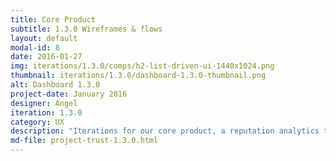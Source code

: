 ```yaml
---
title: Core Product
subtitle: 1.3.0 Wireframes & flows
layout: default
modal-id: 8
date: 2016-01-27
img: iterations/1.3.0/comps/h2-list-driven-ui-1440x1024.png
thumbnail: iterations/1.3.0/dashboard-1.3.0-thumbnail.png
alt: Dashboard 1.3.0
project-date: January 2016
designer: Angel
iteration: 1.3.0
category: UX
description: "Iterations for our core product, a reputation analytics tool. "
md-file: project-trust-1.3.0.html
---
```

